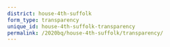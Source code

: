 ```yaml
---
district: house-4th-suffolk
form_type: transparency
unique_id: house-4th-suffolk-transparency
permalink: /2020bq/house-4th-suffolk/transparency/
---
```

